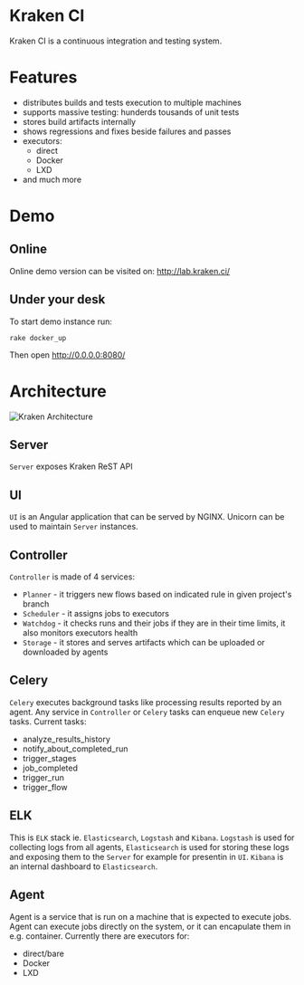 # Kraken CI

Kraken CI is a continuous integration and testing system.

# Features

- distributes builds and tests execution to multiple machines
- supports massive testing: hunderds tousands of unit tests
- stores build artifacts internally
- shows regressions and fixes beside failures and passes
- executors:
  - direct
  - Docker
  - LXD
- and much more

# Demo 

## Online

Online demo version can be visited on: http://lab.kraken.ci/

## Under your desk

To start demo instance run:

```console
rake docker_up
```

Then open http://0.0.0.0:8080/

# Architecture


![Kraken Architecture](https://i.imgur.com/S11Lyfj.png)

## Server
`Server` exposes Kraken ReST API

## UI
`UI` is an Angular application that can be served by NGINX. Unicorn can be used to maintain `Server` instances.

## Controller
`Controller` is made of 4 services:

- `Planner` - it triggers new flows based on indicated rule in given project's branch
- `Scheduler` - it assigns jobs to executors
- `Watchdog` - it checks runs and their jobs if they are in their time limits, it also monitors executors health
- `Storage` - it stores and serves artifacts which can be uploaded or downloaded by agents

## Celery
`Celery` executes background tasks like processing results reported by an agent. Any service in `Controller`
or `Celery` tasks can enqueue new `Celery` tasks. Current tasks:

- analyze_results_history
- notify_about_completed_run
- trigger_stages
- job_completed
- trigger_run
- trigger_flow

## ELK
This is `ELK` stack ie. `Elasticsearch`, `Logstash` and `Kibana`. `Logstash` is used for collecting logs from all agents,
`Elasticsearch` is used for storing these logs and exposing them to the `Server` for example for presentin in `UI`.
`Kibana` is an internal dashboard to `Elasticsearch`.

## Agent
Agent is a service that is run on a machine that is expected to execute jobs. Agent can execute jobs directly on the system,
or it can encapulate them in e.g. container. Currently there are executors for:

- direct/bare
- Docker
- LXD
